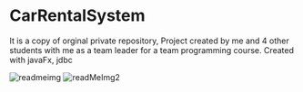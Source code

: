 # CarRentalSystem
It is a copy of orginal private repository, 
Project created by me and 4 other students with me as a team leader for a team programming course. 
Created with javaFx, jdbc

![readmeimg](https://user-images.githubusercontent.com/36724992/162451864-6c71f546-ead0-4a53-a205-2ff62a9cd0ac.png)
![readMeImg2](https://user-images.githubusercontent.com/36724992/162451908-52f5dea8-9713-4b84-a74b-627447ce19d8.png)
